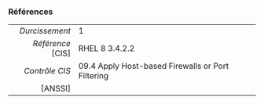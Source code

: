 ### Références

|                 |    |
|----------------:|:---|
|   *Durcissement*| 1 |
|*Référence* [CIS]| RHEL 8 3.4.2.2 |
|   *Contrôle CIS*| 09.4 Apply Host-based Firewalls or Port Filtering |
|          [ANSSI]|  |
